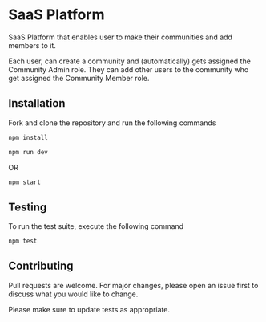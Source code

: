 # SaaS Platform 

SaaS Platform that enables user to make their communities and add members to it.

Each user, can create a community and (automatically) gets assigned the Community Admin role. They can add other users to the community who get assigned the Community Member role.

## Installation

Fork and clone the repository and run the following commands

```bash
npm install
```
```bash
npm run dev 
```
OR
```bash
npm start 
```

## Testing
To run the test suite, execute the following command
```bash
npm test
```

## Contributing

Pull requests are welcome. For major changes, please open an issue first
to discuss what you would like to change.

Please make sure to update tests as appropriate.
